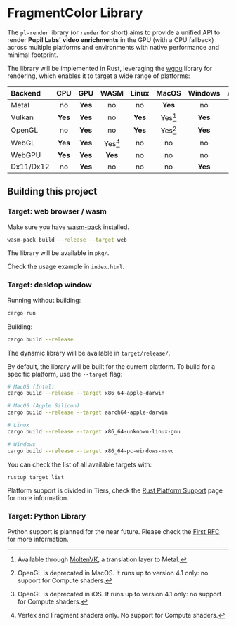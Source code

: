 # FragmentColor Library

The `pl-render` library (or `render` for short) aims to provide a unified API
to render **Pupil Labs' video enrichments** in the GPU (with a CPU fallback) across
multiple platforms and environments with native performance and minimal footprint.

The library will be implemented in Rust,
leveraging the [wgpu](https://github.com/gfx-rs/wgpu) library for rendering,
which enables it to target a wide range of platforms:

| Backend   |   CPU   |   GPU   |  WASM   |  Linux  |  MacOS  | Windows | Android |   iOS   |
| :-------- | :-----: | :-----: | :-----: | :-----: | :-----: | :-----: | :-----: | :-----: |
| Metal     |   no    | **Yes** |   no    |   no    | **Yes** |   no    |   no    | **Yes** |
| Vulkan    | **Yes** | **Yes** |   no    | **Yes** | Yes[^2] | **Yes** | **Yes** | **Yes** |
| OpenGL    |   no    | **Yes** |   no    | **Yes** | Yes[^3] | **Yes** | **Yes** | Yes[^4] |
| WebGL     | **Yes** | **Yes** | Yes[^1] |   no    |   no    |   no    |   no    |   no    |
| WebGPU    | **Yes** | **Yes** | **Yes** |   no    |   no    |   no    |   no    |   no    |
| Dx11/Dx12 |   no    | **Yes** |   no    |   no    |   no    | **Yes** |   no    |   no    |

[^1]: Vertex and Fragment shaders only. No support for Compute shaders.
[^2]: Available through [MoltenVK](https://github.com/KhronosGroup/MoltenVK), a translation layer to Metal.
[^3]: OpenGL is deprecated in MacOS. It runs up to version 4.1 only: no support for Compute shaders.
[^4]: OpenGL is deprecated in iOS. It runs up to version 4.1 only: no support for Compute shaders.

## Building this project

### Target: web browser / wasm

Make sure you have [wasm-pack](https://rustwasm.github.io/wasm-pack/installer) installed.

```bash
wasm-pack build --release --target web
```

The library will be available in `pkg/`.

Check the usage example in `index.html`.

### Target: desktop window

Running without building:

```bash
cargo run
```

Building:

```bash
cargo build --release
```

The dynamic library will be available in `target/release/`.

By default, the library will be built for the current platform. To build for a specific platform, use the `--target` flag:

```bash
# MacOS (Intel)
cargo build --release --target x86_64-apple-darwin

# MacOS (Apple Silicon)
cargo build --release --target aarch64-apple-darwin

# Linux
cargo build --release --target x86_64-unknown-linux-gnu

# Windows
cargo build --release --target x86_64-pc-windows-msvc
```

You can check the list of all available targets with:

```bash
rustup target list
```

Platform support is divided in Tiers, check the [Rust Platform Support](https://doc.rust-lang.org/nightly/rustc/platform-support.html) page for more information.

### Target: Python Library

Python support is planned for the near future. Please check the [First RFC](./rfc/0001-pl-video-processor-proposal.md) for more information.
